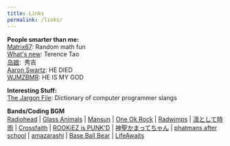 ```yaml
---
title: Links
permalink: /links/
---
```


**People smarter than me:**    
 [Matrix67](http://www.matrix67.com/blog/): Random math fun   
 [What's new](https://terrytao.wordpress.com/): Terence Tao   
 [岛娘](http://www.shuizilong.com/house/):  秀吉    
 [Aaron Swartz](http://www.aaronsw.com/weblog/): HE DIED    
 [WJMZBMR](http://wjmzbmr.com/): HE IS MY GOD    
           
            
 **Interesting Stuff:**    
 [The Jargon File](http://www.catb.org/jargon/html/): Dictionary of computer programmer slangs   
            
           
 **Bands/Coding BGM**    
 [Radiohead](http://www.wasteheadquarters.com/) | 
 [Glass Animals](http://www.glassanimals.eu/) | 
 [Mansun](http://rateyourmusic.com/artist/mansun) | 
 [One Ok Rock](http://www.oneokrock.com/) | 
 [Radwimps](http://radwimps.jp/) | 
 [凛として時雨](http://www.sigure.jp/) | 
 [Crossfaith](http://www.crossfaith.jp/) | 
 [ROOKiEZ is PUNK'D](http://www.rookiez-official.com/) | 
 [神聖かまってちゃん](http://wmg.jp/artist/kamattechan/) | 
 [phatmans after school](https://phatmansafterschool.com/) | 
 [amazarashi](http://www.amazarashi.com/) | 
 [Base Ball Bear](http://www.baseballbear.com/) | 
 [LifeAwaits](https://lifeawaitsband.bandcamp.com/releases)



  

